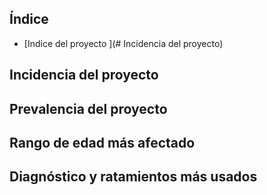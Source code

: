 



## Índice
- [Indice del proyecto ](# Incidencia del proyecto)



## Incidencia del proyecto

## Prevalencia del proyecto

## Rango de edad más afectado

## Diagnóstico y ratamientos más usados
